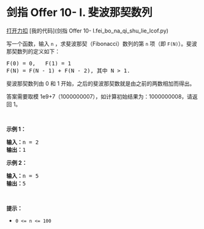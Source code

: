 # 剑指 Offer 10- I. 斐波那契数列

[打开力扣](https://leetcode.cn/problems/fei-bo-na-qi-shu-lie-lcof) [我的代码](剑指 Offer 10- I.fei_bo_na_qi_shu_lie_lcof.py)

写一个函数，输入 <code>n</code> ，求斐波那契（Fibonacci）数列的第 <code>n</code> 项（即 <code>F(N)</code>）。斐波那契数列的定义如下：

<pre>
F(0) = 0,   F(1) = 1
F(N) = F(N - 1) + F(N - 2), 其中 N > 1.</pre>

斐波那契数列由 0 和 1 开始，之后的斐波那契数就是由之前的两数相加而得出。

答案需要取模 1e9+7（1000000007），如计算初始结果为：1000000008，请返回 1。

 

<strong>示例 1：</strong>

<pre>
<strong>输入：</strong>n = 2
<strong>输出：</strong>1
</pre>

<strong>示例 2：</strong>

<pre>
<strong>输入：</strong>n = 5
<strong>输出：</strong>5
</pre>

 

<strong>提示：</strong>

<ul>
	<li><code>0 <= n <= 100</code></li>
</ul>
